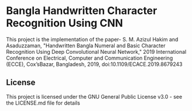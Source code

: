 # Bangla Handwritten Character Recognition Using CNN
This project is the implementation of the paper- S. M. Azizul Hakim and Asaduzzaman, "Handwritten Bangla Numeral and Basic Character Recognition Using Deep Convolutional Neural Network," 2019 International Conference on Electrical, Computer and Communication Engineering (ECCE), Cox’sBazar, Bangladesh, 2019, doi:10.1109/ECACE.2019.8679243







## License
This project is licensed under the GNU General Public License v3.0 - see the LICENSE.md file for details
